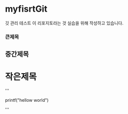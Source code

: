 # myfisrtGit
깃 관리 테스트
이 리포지토라는 것 실습을 위해 작성하고 있습니다.
### 큰제목
## 중간제목
# 작은제목
'''

printf("hellow world")

'''

